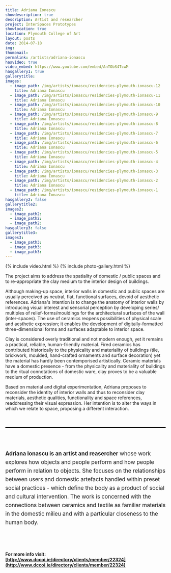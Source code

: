 ```yaml
---
title: Adriana Ionascu
showdescription: true
description: Artist and researcher
project: InterSpaces Prototypes
showlocation: true
location: Plymouth College of Art 
layout: posts
date: 2014-07-18
img: 
thumbnail: 
permalink: /artists/adriana-ionascu
hasvideo: true
video_embed: https://www.youtube.com/embed/AnTObS4TcwM
hasgallery1: true   
gallerytitle: 
images:  
  - image_path: /img/artists/ionascu/residencies-plymouth-ionascu-12  
    title: Adriana Ionascu
  - image_path: /img/artists/ionascu/residencies-plymouth-ionascu-11
    title: Adriana Ionascu
  - image_path: /img/artists/ionascu/residencies-plymouth-ionascu-10
    title: Adriana Ionascu
  - image_path: /img/artists/ionascu/residencies-plymouth-ionascu-9
    title: Adriana Ionascu   
  - image_path: /img/artists/ionascu/residencies-plymouth-ionascu-8
    title: Adriana Ionascu
  - image_path: /img/artists/ionascu/residencies-plymouth-ionascu-7
    title: Adriana Ionascu
  - image_path: /img/artists/ionascu/residencies-plymouth-ionascu-6
    title: Adriana Ionascu
  - image_path: /img/artists/ionascu/residencies-plymouth-ionascu-5
    title: Adriana Ionascu
  - image_path: /img/artists/ionascu/residencies-plymouth-ionascu-4
    title: Adriana Ionascu
  - image_path: /img/artists/ionascu/residencies-plymouth-ionascu-3
    title: Adriana Ionascu  
  - image_path: /img/artists/ionascu/residencies-plymouth-ionascu-2
    title: Adriana Ionascu 
  - image_path: /img/artists/ionascu/residencies-plymouth-ionascu-1
    title: Adriana Ionascu     
hasgallery2: false       
gallerytitle2:  
images2:
  - image_path2: 
  - image_path2: 
  - image_path2: 
hasgallery3: false    
gallerytitle3:  
images3:
  - image_path3: 
  - image_path3: 
  - image_path3:    
---
```


{% include video.html %}
{% include photo-gallery.html %}

The project aims to address the spatiality of domestic / public spaces and to re-appropriate the clay medium to the interior design of buildings.

Although making-up space, interior walls in domestic and public spaces are usually perceived as neutral, flat, functional surfaces, devoid of aesthetic references. Adriana's intention is to change the anatomy of interior walls by introducing visual interest and sensorial perception by developing series/ multiples of relief-forms/mouldings for the architectural surfaces of the wall (inter-spaces). The use of ceramics reopens possibilities of physical scale and aesthetic expression; it enables the development of digitally-formatted three-dimensional forms and surfaces adaptable to interior space. 

Clay is considered overly traditional and not modern enough, yet it remains a practical, reliable, human-friendly material. Fired ceramics has contributed historically to the physicality and materiality of buildings (tile, brickwork, moulded, hand-crafted ornaments and surface decoration) yet the material has hardly been contemporised artistically. Ceramic materials have a domestic presence - from the physicality and materiality of buildings to the ritual connotations of domestic ware, clay proves to be a valuable medium of production. 

Based on material and digital experimentation, Adriana proposes to reconsider the identity of interior walls and thus to reconsider clay materials, aesthetic qualities, functionality and space references, readdressing their visual expression. Her intention is to alter the ways in which we relate to space, proposing a different interaction.  

<div style="border-top: 3px solid; border-color: black; margin: 50px 0px 0px 0px; padding-top: 50px; padding-bottom: 40px; font-size: 17px; line-height: 27px;">

<b>Adriana Ionascu is an artist and reasercher</b> whose work explores how objects and people perform and how people perform in relation to objects. She focuses on the relationships between users and domestic artefacts handled within preset social practices - which define the body as a product of social and cultural intervention. The work is concerned with the connections between ceramics and textile as familiar materials in the domestic milieu and with a particular closeness to the human body. 

</div>

#### For more info visit: [http://www.dccoi.ie/directory/clients/member/22324](http://www.dccoi.ie/directory/clients/member/22324)









